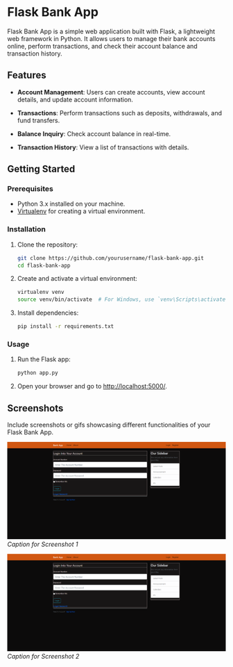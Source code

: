 # Flask Bank App

Flask Bank App is a simple web application built with Flask, a lightweight web framework in Python. It allows users to manage their bank accounts online, perform transactions, and check their account balance and transaction history.

## Features

- **Account Management**: Users can create accounts, view account details, and update account information.

- **Transactions**: Perform transactions such as deposits, withdrawals, and fund transfers.

- **Balance Inquiry**: Check account balance in real-time.

- **Transaction History**: View a list of transactions with details.

## Getting Started

### Prerequisites

- Python 3.x installed on your machine.
- [Virtualenv](https://pypi.org/project/virtualenv/) for creating a virtual environment.

### Installation

1. Clone the repository:

    ```bash
    git clone https://github.com/yourusername/flask-bank-app.git
    cd flask-bank-app
    ```

2. Create and activate a virtual environment:

    ```bash
    virtualenv venv
    source venv/bin/activate  # For Windows, use `venv\Scripts\activate`
    ```

3. Install dependencies:

    ```bash
    pip install -r requirements.txt
    ```

### Usage

1. Run the Flask app:

    ```bash
    python app.py
    ```

2. Open your browser and go to [http://localhost:5000/](http://localhost:5000/).

## Screenshots

Include screenshots or gifs showcasing different functionalities of your Flask Bank App.

![Screenshot 1](screenshots/Screenshot_1.png)
*Caption for Screenshot 1*

![Screenshot 2](screenshots/Screenshot_1.png)
*Caption for Screenshot 2*






